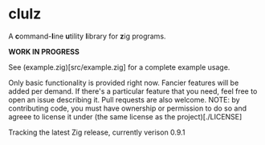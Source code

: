 # clulz
A **c**ommand-**l**ine **u**tility **l**ibrary for **z**ig programs.

__WORK IN PROGRESS__

See (example.zig)[src/example.zig] for a complete example usage.

Only basic functionality is provided right now. Fancier features will be added per demand. If there's a particular feature that you need, feel free to open an issue describing it. Pull requests are also welcome. NOTE: by contributing code, you must have ownership or permission to do so and agreee to license it under (the same license as the project)[./LICENSE]

Tracking the latest Zig release, currently verison 0.9.1
